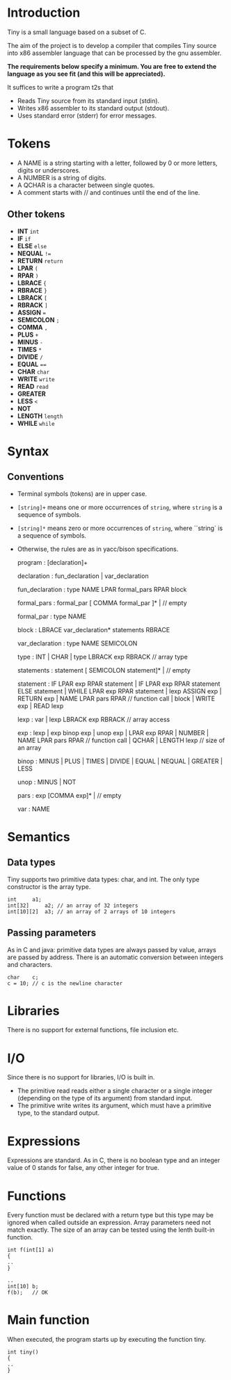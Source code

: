 # Introduction
Tiny is a small language based on a subset of C.

The aim of the project is to develop a compiler that compiles Tiny source into x86 assembler language that can be processed by the gnu assembler.

**The requirements below specify a minimum. You are free to extend the language as you see fit (and this will be appreciated).**

It suffices to write a program t2s that

* Reads Tiny source from its standard input (stdin).
* Writes x86 assembler to its standard output (stdout).
* Uses standard error (stderr) for error messages. 

# Tokens

* A NAME is a string starting with a letter, followed by 0 or more letters, digits or underscores.
* A NUMBER is a string of digits.
* A QCHAR is a character between single quotes.
* A comment starts with // and continues until the end of the line.
    
## Other tokens
* **INT** `int`
* **IF** `if`
* **ELSE** `else`
* **NEQUAL** `!=`
* **RETURN** `return`
* **LPAR** `(`
* **RPAR** `)`
* **LBRACE** `{`
* **RBRACE** `}`
* **LBRACK** `[`
* **RBRACK** `]`
* **ASSIGN** `=`
* **SEMICOLON** `;`
* **COMMA** `,`
* **PLUS** `+`
* **MINUS** `-`
* **TIMES** `*`
* **DIVIDE** `/`
* **EQUAL** `==`
* **CHAR** `char`
* **WRITE** `write`
* **READ** `read`
* **GREATER** 
* **LESS** `<`
* **NOT** 
* **LENGTH** `length`
* **WHILE** `while`

# Syntax
## Conventions

* Terminal symbols (tokens) are in upper case.
* `[string]+` means one or more occurrences of `string`, where `string` is a sequence of symbols.
* `[string]*` means zero or more occurrences of `string`, where ``string` is a sequence of symbols.
* Otherwise, the rules are as in yacc/bison specifications.

    program         : [declaration]+

    declaration     : fun_declaration
                    | var_declaration

    fun_declaration : type NAME LPAR formal_pars RPAR block

    formal_pars     : formal_par [ COMMA formal_par ]*
                    | // empty

    formal_par      : type NAME

    block           : LBRACE var_declaration* statements RBRACE

    var_declaration : type NAME SEMICOLON

    type            : INT
                    | CHAR
                    | type LBRACK exp RBRACK    // array type

    statements      : statement [ SEMICOLON statement]*
                    |                           // empty

    statement       : IF LPAR exp RPAR statement
                    | IF LPAR exp RPAR statement ELSE statement
                    | WHILE LPAR exp RPAR statement
                    | lexp ASSIGN exp
                    | RETURN exp
                    | NAME LPAR pars RPAR       // function call
                    | block
                    | WRITE exp
                    | READ lexp

    lexp            : var
                    | lexp LBRACK exp RBRACK    // array access

    exp             : lexp
                    | exp binop exp
                    | unop exp
                    | LPAR exp RPAR
                    | NUMBER
                    | NAME LPAR pars RPAR       // function call
                    | QCHAR
                    | LENGTH lexp               // size of an array

    binop           : MINUS
                    | PLUS
                    | TIMES
                    | DIVIDE
                    | EQUAL
                    | NEQUAL
                    | GREATER
                    | LESS

    unop            : MINUS
                    | NOT

    pars            : exp [COMMA exp]*
                    |                           // empty

    var             : NAME

# Semantics

## Data types
Tiny supports two primitive data types: char, and int. The only type constructor is the array type.

    int     a1;
    int[32]     a2; // an array of 32 integers
    int[10][2]  a3; // an array of 2 arrays of 10 integers


## Passing parameters
As in C and java: primitive data types are always passed by value, arrays are passed by address.
There is an automatic conversion between integers and characters.

    char    c;
    c = 10; // c is the newline character

# Libraries
There is no support for external functions, file inclusion etc. 

# I/O
Since there is no support for libraries, I/O is built in.

* The primitive read reads either a single character or a single integer (depending on the type of its argument) from standard input.
* The primitive write writes its argument, which must have a primitive type, to the standard output. 

# Expressions
Expressions are standard. As in C, there is no boolean type and an integer value of 0 stands for false, any other integer for true. 

# Functions
Every function must be declared with a return type but this type may be ignored when called outside an expression. Array parameters need not match exactly. The size of an array can be tested using the lenth built-in function.

    int f(int[1] a)
    {
    ..
    }

    ..
    int[10] b;
    f(b);   // OK

# Main function
When executed, the program starts up by executing the function tiny.

    int tiny()
    {
    ..
    }

